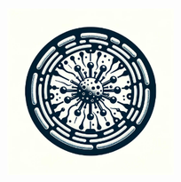 <div style="display: flex; justify-content: center; align-items: center; height: 100vh;">
    <img width="300" height="300" src="https://raw.githubusercontent.com/farhadm1990/lambda_rector/main/pix/logo.jpg" alt="Logo">
</div>



# Lambda Rector
### An R package to correct relatvie abundance  of sequeneincg reads into 16S rRNA gene copy-number based on an internal Lambda Phage standard.

**This is the supporting package for paper DOIXXXXX**

# Installation

## 1. Install and library devtools pakcage on your machine
```R
if(!require("devtools")){install.packages("devtools")}
library(devtools)
```

## 2. Download and install `lambda_rector`
```R
devtools::install_github("farhadm1990/lambda_rector")
library(lambda.rector)
```
## 3. Creating a phyloseq object based on test dataset
```R
count = read.table("./lambda.rector/tests/count_test.tsv")
metadata = read.table("./lambda.rector/tests/metadata_test.tsv")
taxa = read.table("./lambda.rector/tests/taxonomy.tsv", header = F) %>% column_to_rownames("V1") %>% 
tidyr::separate( col = "V2", sep = ";", into = c("Kingdom", "Phylum", "Class", "Order", "Family", "Genus", "Species")) %>% apply( 2, function(x){gsub("[a-zA-Z]+__", "", x)}) # parssing the taxa column and tidying the names

#IMPORTANT: giving an arbiterary name to the lambda standard to be passed on to the function later. 

cbind(taxa[,1] %>% data.frame() %>% rename("."="king"), count) %>% group_by(king) %>% summarise_all(sum)

taxa[taxa[,1]=="Unassigned",] <- "Lambda"

ps = phyloseq(otu_table(count, taxa_are_row = TRUE), tax_table(as(taxa, "matrix")), sample_data(metadata))

```

## 4. Rinning `lambda_rector` function
```R
test_ps = lambda_rector(
                        ps = ps, 
                        negative_filt= TRUE, 
                        negative_cont = c("BRK79", "BRK87", "BRK95"), 
                        taxa_level = "Genus", 
                        out_path = "./", 
                        rare_depth = 10000,
                        std_threshold = 1.49)


# This will return a list of differnt phyloseq objects and saves the output plots



# Extracting the copy-corrected talbe
cbind(sample_data(test_ps$copy_corrected_ps), test_ps$copy_corrected_matrix) %>% 
data.frame() %>% 
rownames_to_column("barcodes") %>% 
select(-loaded_copy_lambda, -samp_id, -volum_mock, -volum_lambda) %>% 
group_by(barcodes, lambda_ng_ul, mock_ng_ul) %>% 
summarise_all(mean) 

```
## 3. Output examples

![plot1](https://github.com/farhadm1990/lambda_rector/blob/main/pix/plot_with_bad_samples.jpeg)
![plot1](https://github.com/farhadm1990/lambda_rector/blob/main/pix/plot_without_bad_samples.jpeg)
### Fig1. An example of filtering output by the package on suspicious samples.

![plot2](https://github.com/farhadm1990/lambda_rector/blob/main/pix/Order_relative.jpeg)

### Fig2. Relative abundance of 16S rRNA gene sequencing reads at order level in different Mock and Lambda concentrations.

![plot3](https://github.com/farhadm1990/lambda_rector/blob/main/pix/Order_copy_number.jpeg)

### Fig3. 16S rRNA gene Copy-number corrected reads at order level in different Mock and Lambda concentrations.